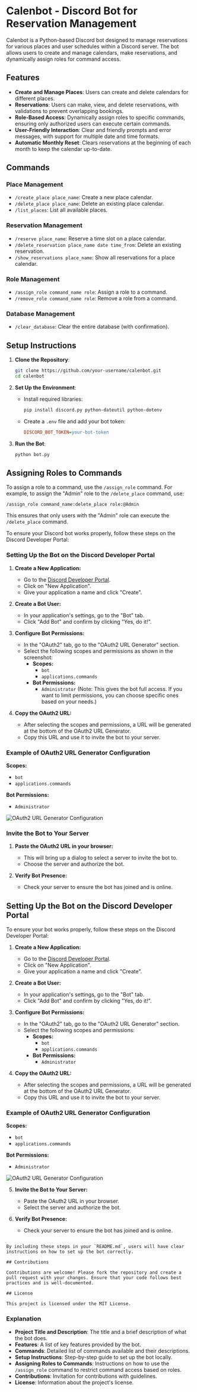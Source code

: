 # Calenbot - Discord Bot for Reservation Management

Calenbot is a Python-based Discord bot designed to manage reservations for various places and user schedules within a Discord server. The bot allows users to create and manage calendars, make reservations, and dynamically assign roles for command access.

## Features

- **Create and Manage Places**: Users can create and delete calendars for different places.
- **Reservations**: Users can make, view, and delete reservations, with validations to prevent overlapping bookings.
- **Role-Based Access**: Dynamically assign roles to specific commands, ensuring only authorized users can execute certain commands.
- **User-Friendly Interaction**: Clear and friendly prompts and error messages, with support for multiple date and time formats.
- **Automatic Monthly Reset**: Clears reservations at the beginning of each month to keep the calendar up-to-date.

## Commands

### Place Management
- `/create_place place_name`: Create a new place calendar.
- `/delete_place place_name`: Delete an existing place calendar.
- `/list_places`: List all available places.

### Reservation Management
- `/reserve place_name`: Reserve a time slot on a place calendar.
- `/delete_reservation place_name date time_from`: Delete an existing reservation.
- `/show_reservations place_name`: Show all reservations for a place calendar.

### Role Management
- `/assign_role command_name role`: Assign a role to a command.
- `/remove_role command_name role`: Remove a role from a command.

### Database Management
- `/clear_database`: Clear the entire database (with confirmation).

## Setup Instructions

1. **Clone the Repository**:
   ```bash
   git clone https://github.com/your-username/calenbot.git
   cd calenbot
   ```

2. **Set Up the Environment**:
   - Install required libraries:
     ```bash
     pip install discord.py python-dateutil python-dotenv
     ```
   - Create a `.env` file and add your bot token:
     ```ini
     DISCORD_BOT_TOKEN=your-bot-token
     ```

3. **Run the Bot**:
   ```bash
   python bot.py
   ```

## Assigning Roles to Commands

To assign a role to a command, use the `/assign_role` command. For example, to assign the "Admin" role to the `/delete_place` command, use:

```
/assign_role command_name:delete_place role:@Admin
```

This ensures that only users with the "Admin" role can execute the `/delete_place` command.

To ensure your Discord bot works properly, follow these steps on the Discord Developer Portal:

### Setting Up the Bot on the Discord Developer Portal

1. **Create a New Application:**
   - Go to the [Discord Developer Portal](https://discord.com/developers/applications).
   - Click on "New Application".
   - Give your application a name and click "Create".

2. **Create a Bot User:**
   - In your application's settings, go to the "Bot" tab.
   - Click "Add Bot" and confirm by clicking "Yes, do it!".

3. **Configure Bot Permissions:**
   - In the "OAuth2" tab, go to the "OAuth2 URL Generator" section.
   - Select the following scopes and permissions as shown in the screenshot:
     - **Scopes:**
       - `bot`
       - `applications.commands`
     - **Bot Permissions:**
       - `Administrator` (Note: This gives the bot full access. If you want to limit permissions, you can choose specific ones based on your needs.)

4. **Copy the OAuth2 URL:**
   - After selecting the scopes and permissions, a URL will be generated at the bottom of the OAuth2 URL Generator.
   - Copy this URL and use it to invite the bot to your server.

### Example of OAuth2 URL Generator Configuration

**Scopes:**
- `bot`
- `applications.commands`

**Bot Permissions:**
- `Administrator`

![OAuth2 URL Generator Configuration](https://docs.github.com/assets/images/help/repository/invite-collaborator.png)

### Invite the Bot to Your Server

1. **Paste the OAuth2 URL in your browser:**
   - This will bring up a dialog to select a server to invite the bot to.
   - Choose the server and authorize the bot.

2. **Verify Bot Presence:**
   - Check your server to ensure the bot has joined and is online.

## Setting Up the Bot on the Discord Developer Portal

To ensure your bot works properly, follow these steps on the Discord Developer Portal:

1. **Create a New Application:**
   - Go to the [Discord Developer Portal](https://discord.com/developers/applications).
   - Click on "New Application".
   - Give your application a name and click "Create".

2. **Create a Bot User:**
   - In your application's settings, go to the "Bot" tab.
   - Click "Add Bot" and confirm by clicking "Yes, do it!".

3. **Configure Bot Permissions:**
   - In the "OAuth2" tab, go to the "OAuth2 URL Generator" section.
   - Select the following scopes and permissions:
     - **Scopes:**
       - `bot`
       - `applications.commands`
     - **Bot Permissions:**
       - `Administrator`
   
4. **Copy the OAuth2 URL:**
   - After selecting the scopes and permissions, a URL will be generated at the bottom of the OAuth2 URL Generator.
   - Copy this URL and use it to invite the bot to your server.

### Example of OAuth2 URL Generator Configuration

**Scopes:**
- `bot`
- `applications.commands`

**Bot Permissions:**
- `Administrator`

![OAuth2 URL Generator Configuration](URL_TO_YOUR_IMAGE)

5. **Invite the Bot to Your Server:**
   - Paste the OAuth2 URL in your browser.
   - Select the server and authorize the bot.

6. **Verify Bot Presence:**
   - Check your server to ensure the bot has joined and is online.
```

By including these steps in your `README.md`, users will have clear instructions on how to set up the bot correctly.

## Contributions

Contributions are welcome! Please fork the repository and create a pull request with your changes. Ensure that your code follows best practices and is well-documented.

## License

This project is licensed under the MIT License.

```

### Explanation

- **Project Title and Description**: The title and a brief description of what the bot does.
- **Features**: A list of key features provided by the bot.
- **Commands**: Detailed list of commands available and their descriptions.
- **Setup Instructions**: Step-by-step guide to set up the bot locally.
- **Assigning Roles to Commands**: Instructions on how to use the `/assign_role` command to restrict command access based on roles.
- **Contributions**: Invitation for contributions with guidelines.
- **License**: Information about the project's license.
